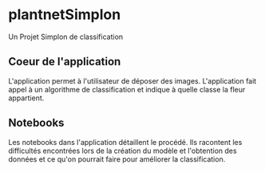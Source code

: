 # plantnetSimplon

Un Projet Simplon de classification

## Coeur de l'application

L'application permet à l'utilisateur de déposer des images. L'application fait appel à un algorithme de classification et indique à quelle classe la fleur appartient. 

## Notebooks

Les notebooks dans l'application détaillent le procédé. Ils racontent les difficultés encontrées lors de la création du modèle et l'obtention des données et ce qu'on pourrait faire pour améliorer la classification.